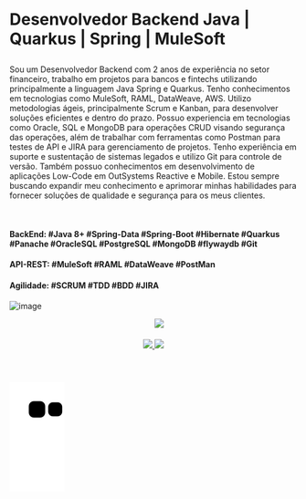 # <p align="left"> Desenvolvedor Backend Java | Quarkus | Spring | MuleSoft

<p align="left">Sou um Desenvolvedor Backend com 2 anos de experiência no setor financeiro, trabalho em projetos para bancos e fintechs utilizando principalmente a linguagem Java Spring e Quarkus. 
Tenho conhecimentos em tecnologias como MuleSoft, RAML, DataWeave, AWS.
Utilizo metodologias ágeis, principalmente Scrum e Kanban, para desenvolver soluções eficientes e dentro do prazo. 
Possuo experiencia em tecnologias como Oracle, SQL e MongoDB para operações CRUD visando segurança das operações, além de trabalhar com ferramentas como Postman para testes de API e JIRA para gerenciamento de projetos. 
Tenho experiência em suporte e sustentação de sistemas legados e utilizo Git para controle de versão.
Também possuo conhecimentos em desenvolvimento de aplicações Low-Code em OutSystems Reactive e Mobile. 
Estou sempre buscando expandir meu conhecimento e aprimorar minhas habilidades para fornecer soluções de qualidade e segurança para os meus clientes.</p> 
<br />

#### <p align="left"> BackEnd: #Java 8+ #Spring-Data #Spring-Boot #Hibernate #Quarkus #Panache #OracleSQL #PostgreSQL #MongoDB #flywaydb #Git</p> 
#### <p align="left"> API-REST: #MuleSoft #RAML #DataWeave #PostMan</p> 
#### <p align="left"> Agilidade: #SCRUM #TDD #BDD #JIRA</p> 

![image](https://user-images.githubusercontent.com/10172471/195746471-fbf40e4c-327f-474c-8c7a-df12d9686ce7.png) 


<div  style="display: inline_block" align='center'>
<span>&nbsp;&nbsp;&nbsp;&nbsp;</span> <a href="https://www.linkedin.com/in/jefersonribeirogomes" target="_blank"><img src="https://img.shields.io/badge/-LinkedIn-%230077B5?style=for-the-badge&logo=linkedin&logoColor=white"  width="135" target="_blank"></a> 
</div> 

<br />

<div style="display: inline_block" align='center'>
  <a href="https://beacons.ai/jefersonrgomes">
  <img height="150" src="https://github-readme-stats.vercel.app/api?username=jefersonrgomes&show_icons=true&theme=dracula&include_all_commits=true&count_private=true"/> <img height="150" src="https://github-readme-stats.vercel.app/api/top-langs/?username=jefersonrgomes&layout=compact&langs_count=16&theme=dracula"/>
</div>
<div style="display: inline_block" align='center'>
</div>  
<div align="center" style="display: flex"><br>  
</div>
  
#
  
![Snake animation](https://github.com/jefersonrgomes/jefersonrgomes/blob/output/github-contribution-grid-snake.svg)
